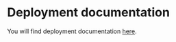 # Deployment documentation

You will find deployment documentation [here](https://github.com/AdaptiveConsulting/ReactiveTraderCloud/blob/master/docs/deployment/readme.md).
